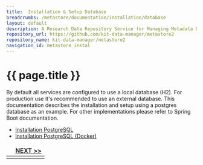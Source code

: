 ```yaml
---
title:  Installation & Setup Database
breadcrumbs: /metastore/documentation/installation/database
layout: default
description: A Research Data Repository Service for Managing Metadata Documents based on JSON or XML.
repository_url: https://github.com/kit-data-manager/metastore2
repository_name: kit-data-manager/metastore2
navigation_id: metastore_instal
---
```


# {{ page.title }} 
By default all services are configured to use a local database (H2).
For production use it's recommended to use an external database. 
This documentation describes the installation and setup using a postgres database as an example.
For other implementations please refer to Spring Boot documentation. 

- [Installation PostgreSQL](postgres.html)
- [Installation PostgreSQL (Docker)](postgres-docker.html)

<style>
td, th {
   border: none!important;
}
</style>
| |[NEXT >>](postgres.html)|
|:----|----:|
| | |
